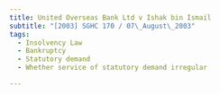 ```yaml
---
title: United Overseas Bank Ltd v Ishak bin Ismail
subtitle: "[2003] SGHC 170 / 07\_August\_2003"
tags:
  - Insolvency Law
  - Bankruptcy
  - Statutory demand
  - Whether service of statutory demand irregular

---
```


